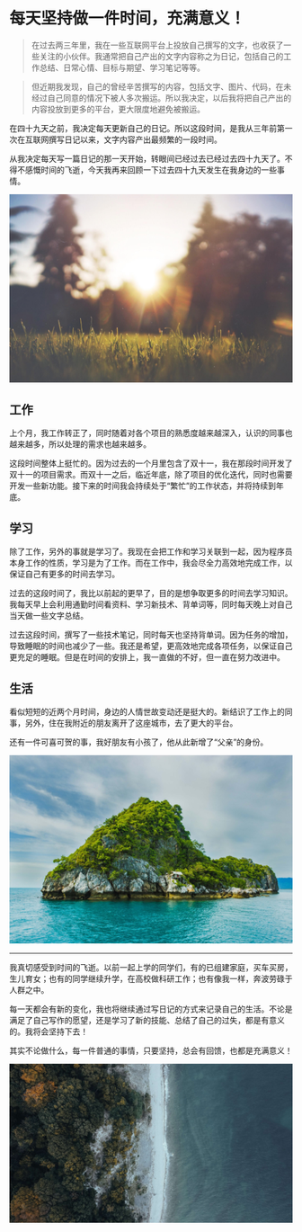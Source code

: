 # 每天坚持做一件时间，充满意义！

> 在过去两三年里，我在一些互联网平台上投放自己撰写的文字，也收获了一些关注的小伙伴。我通常把自己产出的文字内容称之为日记，包括自己的工作总结、日常心情、目标与期望、学习笔记等等。


> 但近期我发现，自己的曾经辛苦撰写的内容，包括文字、图片、代码，在未经过自己同意的情况下被人多次搬运。所以我决定，以后我将把自己产出的内容投放到更多的平台，更大限度地避免被搬运。


在四十九天之前，我决定每天更新自己的日记。所以这段时间，是我从三年前第一次在互联网撰写日记以来，文字内容产出最频繁的一段时间。

从我决定每天写一篇日记的那一天开始，转眼间已经过去已经过去四十九天了。不得不感慨时间的飞逝，今天我再来回顾一下过去四十九天发生在我身边的一些事情。


![211212-01.jpg](../img/211212-01.jpg)

## 工作

上个月，我工作转正了，同时随着对各个项目的熟悉度越来越深入，认识的同事也越来越多，所以处理的需求也越来越多。

这段时间整体上挺忙的。因为过去的一个月里包含了双十一，我在那段时间开发了双十一的项目需求。而双十一之后，临近年底，除了项目的优化迭代，同时也需要开发一些新功能。接下来的时间我会持续处于“繁忙”的工作状态，并将持续到年底。

## 学习

除了工作，另外的事就是学习了。我现在会把工作和学习关联到一起，因为程序员本身工作的性质，学习是为了工作。而在工作中，我会尽全力高效地完成工作，以保证自己有更多的时间去学习。

过去的这段时间了，我比以前起的更早了，目的是想争取更多的时间去学习知识。我每天早上会利用通勤时间看资料、学习新技术、背单词等，同时每天晚上对自己当天做一些文字总结。


过去这段时间，撰写了一些技术笔记，同时每天也坚持背单词。因为任务的增加，导致睡眠的时间也减少了一些。我还是希望，更高效地完成各项任务，以保证自己更充足的睡眠。但是在时间的安排上，我一直做的不好，但一直在努力改进中。


## 生活

看似短短的近两个月时间，身边的人情世故变动还是挺大的。新结识了工作上的同事，另外，住在我附近的朋友离开了这座城市，去了更大的平台。

还有一件可喜可贺的事，我好朋友有小孩了，他从此新增了“父亲”的身份。


![211212-02.jpg](../img/211212-02.jpg)


---

我真切感受到时间的飞逝。以前一起上学的同学们，有的已组建家庭，买车买房，生儿育女；也有的同学继续升学，在高校做科研工作；也有像我一样，奔波劳碌于人群之中。

每一天都会有新的变化，我也将继续通过写日记的方式来记录自己的生活。不论是满足了自己写作的愿望，还是学习了新的技能、总结了自己的过失，都是有意义的。我将会坚持下去！


其实不论做什么，每一件普通的事情，只要坚持，总会有回馈，也都是充满意义！



![211212-03.jpg](../img/211212-03.jpg)



